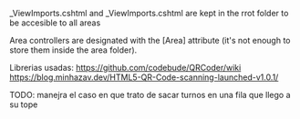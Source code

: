 ﻿_ViewImports.cshtml and _ViewImports.cshtml are kept in the rrot folder to be accesible to all areas

Area controllers are designated with the [Area] attribute (it's not enough to store them inside the area folder).

Librerias usadas:
https://github.com/codebude/QRCoder/wiki
https://blog.minhazav.dev/HTML5-QR-Code-scanning-launched-v1.0.1/

TODO: manejra el caso en que trato de sacar turnos en una fila que llego a su tope
